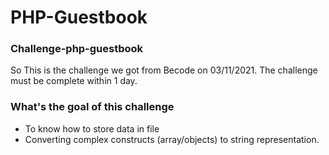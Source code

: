 # PHP-Guestbook

### Challenge-php-guestbook

So This is the challenge we got from Becode on 03/11/2021. The challenge must be complete within 1 day.

### What's the goal of this challenge

- To know how to store data in file
- Converting complex constructs (array/objects) to string representation.



